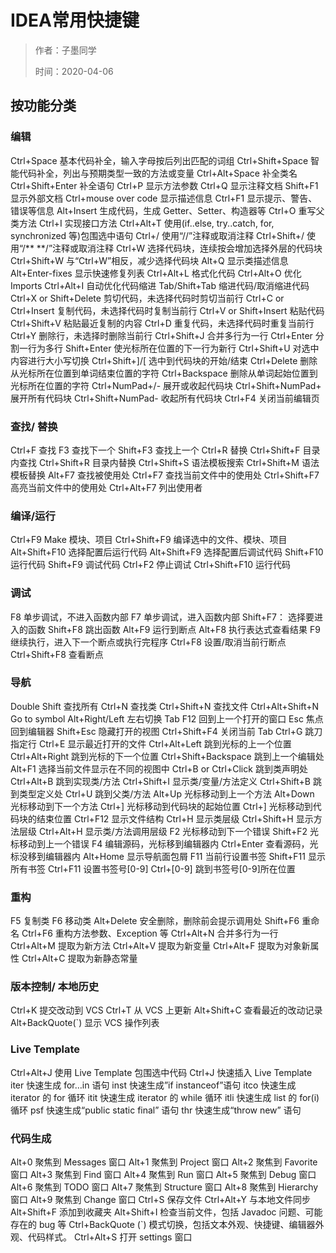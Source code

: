 # IDEA常用快捷键 

> 作者：子墨同学
>
> 时间：2020-04-06

##  按功能分类

### 编辑

Ctrl+Space   基本代码补全，输入字母按后列出匹配的词组
Ctrl+Shift+Space   智能代码补全，列出与预期类型一致的方法或变量
Ctrl+Alt+Space   补全类名
Ctrl+Shift+Enter   补全语句
Ctrl+P   显示方法参数
Ctrl+Q   显示注释文档
Shift+F1   显示外部文档
Ctrl+mouse over code   显示描述信息
Ctrl+F1   显示提示、警告、错误等信息
Alt+Insert   生成代码，生成 Getter、Setter、构造器等
Ctrl+O   重写父类方法
Ctrl+I   实现接口方法
Ctrl+Alt+T   使用(if..else, try..catch, for, synchronized 等)包围选中语句
Ctrl+/   使用“//”注释或取消注释
Ctrl+Shift+/   使用“/** **/”注释或取消注释
Ctrl+W   选择代码块，连续按会增加选择外层的代码块
Ctrl+Shift+W   与“Ctrl+W”相反，减少选择代码块
Alt+Q   显示类描述信息
Alt+Enter-fixes   显示快速修复列表
Ctrl+Alt+L   格式化代码
Ctrl+Alt+O   优化 Imports
Ctrl+Alt+I 自动优化代码缩进
Tab/Shift+Tab 缩进代码/取消缩进代码
Ctrl+X or Shift+Delete   剪切代码，未选择代码时剪切当前行
Ctrl+C or Ctrl+Insert   复制代码，未选择代码时复制当前行
Ctrl+V or Shift+Insert   粘贴代码
Ctrl+Shift+V   粘贴最近复制的内容
Ctrl+D   重复代码，未选择代码时重复当前行
Ctrl+Y   删除行，未选择时删除当前行
Ctrl+Shift+J   合并多行为一行
Ctrl+Enter   分割一行为多行
Shift+Enter   使光标所在位置的下一行为新行
Ctrl+Shift+U   对选中内容进行大小写切换
Ctrl+Shift+]/[   选中到代码块的开始/结束
Ctrl+Delete   删除从光标所在位置到单词结束位置的字符
Ctrl+Backspace   删除从单词起始位置到光标所在位置的字符
Ctrl+NumPad+/-   展开或收起代码块
Ctrl+Shift+NumPad+   展开所有代码块
Ctrl+Shift+NumPad-   收起所有代码块
Ctrl+F4   关闭当前编辑页

### 查找/ 替换 

Ctrl+F   查找
F3   查找下一个
Shift+F3   查找上一个
Ctrl+R   替换
Ctrl+Shift+F   目录内查找
Ctrl+Shift+R   目录内替换
Ctrl+Shift+S   语法模板搜索
Ctrl+Shift+M   语法模板替换
Alt+F7   查找被使用处
Ctrl+F7   查找当前文件中的使用处
Ctrl+Shift+F7   高亮当前文件中的使用处
Ctrl+Alt+F7   列出使用者

###   编译/运行

Ctrl+F9 Make   模块、项目
Ctrl+Shift+F9   编译选中的文件、模块、项目
Alt+Shift+F10   选择配置后运行代码
Alt+Shift+F9   选择配置后调试代码
Shift+F10   运行代码
Shift+F9   调试代码
Ctrl+F2   停止调试
Ctrl+Shift+F10   运行代码

### 调试

F8   单步调试，不进入函数内部
F7   单步调试，进入函数内部
Shift+F7：   选择要进入的函数
Shift+F8   跳出函数
Alt+F9   运行到断点
Alt+F8   执行表达式查看结果
F9   继续执行，进入下一个断点或执行完程序
Ctrl+F8   设置/取消当前行断点
Ctrl+Shift+F8   查看断点

### 导航

Double Shift   查找所有
Ctrl+N   查找类
Ctrl+Shift+N   查找文件
Ctrl+Alt+Shift+N Go to symbol
Alt+Right/Left   左右切换 Tab
F12   回到上一个打开的窗口
Esc   焦点回到编辑器
Shift+Esc   隐藏打开的视图
Ctrl+Shift+F4   关闭当前 Tab
Ctrl+G   跳刀指定行
Ctrl+E   显示最近打开的文件
Ctrl+Alt+Left   跳到光标的上一个位置
Ctrl+Alt+Right   跳到光标的下一个位置
Ctrl+Shift+Backspace   跳到上一个编辑处
Alt+F1   选择当前文件显示在不同的视图中
Ctrl+B or Ctrl+Click   跳到类声明处
Ctrl+Alt+B   跳到实现类/方法
Ctrl+Shift+I   显示类/变量/方法定义
Ctrl+Shift+B   跳到类型定义处
Ctrl+U   跳到父类/方法
Alt+Up   光标移动到上一个方法
Alt+Down   光标移动到下一个方法
Ctrl+]   光标移动到代码块的起始位置
Ctrl+]   光标移动到代码块的结束位置
Ctrl+F12   显示文件结构
Ctrl+H   显示类层级
Ctrl+Shift+H   显示方法层级
Ctrl+Alt+H   显示类/方法调用层级
F2   光标移动到下一个错误
Shift+F2   光标移动到上一个错误
F4   编辑源码，光标移到编辑器内
Ctrl+Enter   查看源码，光标没移到编辑器内
Alt+Home   显示导航面包屑
F11   当前行设置书签
Shift+F11   显示所有书签
Ctrl+F11   设置书签号[0-9]
Ctrl+[0-9]   跳到书签号[0-9]所在位置

### 重构

F5   复制类
F6   移动类
Alt+Delete   安全删除，删除前会提示调用处
Shift+F6   重命名
Ctrl+F6   重构方法参数、Exception 等
Ctrl+Alt+N   合并多行为一行
Ctrl+Alt+M   提取为新方法
Ctrl+Alt+V   提取为新变量
Ctrl+Alt+F   提取为对象新属性
Ctrl+Alt+C   提取为新静态常量

### 版本控制/ 本地历史

Ctrl+K   提交改动到 VCS
Ctrl+T   从 VCS 上更新
Alt+Shift+C   查看最近的改动记录
Alt+BackQuote(`)   显示 VCS 操作列表

### Live Template

Ctrl+Alt+J   使用 Live Template 包围选中代码
Ctrl+J   快速插入 Live Template
iter   快速生成 for…in 语句
inst   快速生成”if instanceof”语句
itco   快速生成 iterator 的 for 循环
itit   快速生成 iterator 的 while 循环
itli   快速生成 list 的 for(i)循环
psf   快速生成“public static final” 语句
thr   快速生成“throw new” 语句

### 代码生成

Alt+0   聚焦到 Messages 窗口
Alt+1   聚焦到 Project 窗口
Alt+2   聚焦到 Favorite 窗口
Alt+3   聚焦到 Find 窗口
Alt+4   聚焦到 Run 窗口
Alt+5   聚焦到 Debug 窗口
Alt+6   聚焦到 TODO 窗口
Alt+7   聚焦到 Structure 窗口
Alt+8   聚焦到 Hierarchy 窗口
Alt+9   聚焦到 Change 窗口
Ctrl+S   保存文件
Ctrl+Alt+Y   与本地文件同步
Alt+Shift+F   添加到收藏夹
Alt+Shift+I   检查当前文件，包括 Javadoc 问题、可能存在的 bug 等
Ctrl+BackQuote (`)   模式切换，包括文本外观、快捷键、编辑器外观、代码样式。
Ctrl+Alt+S   打开 settings 窗口
